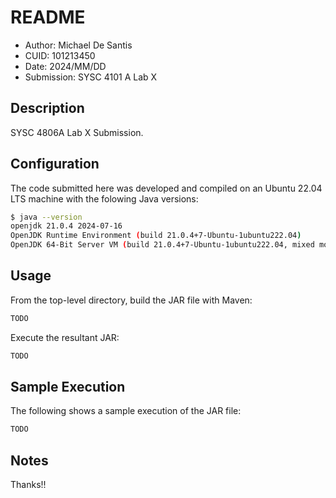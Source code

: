 # README
* Author: Michael De Santis
* CUID: 101213450
* Date: 2024/MM/DD
* Submission: SYSC 4101 A Lab X

## Description
SYSC 4806A Lab X Submission.

## Configuration
The code submitted here was developed and compiled on an Ubuntu 22.04 LTS machine with the folowing Java versions:
```bash
$ java --version
openjdk 21.0.4 2024-07-16
OpenJDK Runtime Environment (build 21.0.4+7-Ubuntu-1ubuntu222.04)
OpenJDK 64-Bit Server VM (build 21.0.4+7-Ubuntu-1ubuntu222.04, mixed mode, sharing)
```

## Usage
From the top-level directory, build the JAR file with Maven:
```bash
TODO
```
Execute the resultant JAR:
```bash
TODO
```

## Sample Execution
The following shows a sample execution of the JAR file:
```bash
TODO
```

## Notes

Thanks!!

